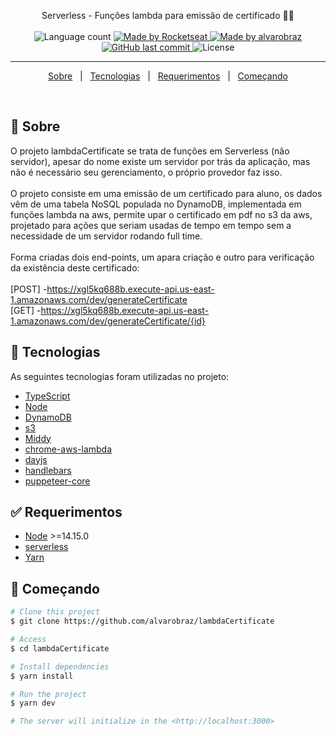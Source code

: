 
<p align="center">
  Serverless - Funções lambda para emissão de certificado 📰🚀
  <br>
  <br>

  <img alt="Language count" src="https://img.shields.io/github/repo-size/alvarobraz/lambdaCertificate"/>

  <a href="https://rocketseat.com.br">
    <img alt="Made by Rocketseat" src="https://img.shields.io/badge/made%20by-Rocketseat-%237519C1">
  </a>

  <a href="https://www.linkedin.com/in/alvarobraz/">
    <img alt="Made by alvarobraz" src="https://img.shields.io/badge/made%20by-alvarobraz-%237519C1">
  </a>

  <a href="https://github.com/alvarobraz/blog-ig-news/commits/main">
    <img alt="GitHub last commit" src="https://img.shields.io/github/last-commit/alvarobraz/lambdaCertificate">
  </a>

  <img alt="License" src="https://img.shields.io/github/license/alvarobraz/lambdaCertificate">
</p>

---

<p align="center">
  <a href="#dart-sobre">Sobre</a> &#xa0; | &#xa0; 
  <a href="#rocket-tecnologias">Tecnologias</a> &#xa0; | &#xa0;
  <a href="#white_check_mark-requerimentos">Requerimentos</a> &#xa0; | &#xa0;
  <a href="#checkered_flag-começando">Começando</a>
</p>

<br>

## :dart: Sobre ##

O projeto lambdaCertificate se trata de funções em Serverless (não servidor), apesar do nome existe um servidor por trás da aplicação, mas não é necessário seu gerenciamento, o próprio provedor faz isso.<br/><br/>
O projeto consiste em uma emissão de um certificado para aluno, os dados vêm de uma tabela NoSQL populada no DynamoDB, implementada em funções lambda na aws, permite upar o certificado em pdf no s3 da aws, projetado para ações que seriam usadas de tempo em tempo sem a necessidade de um servidor rodando full time.<br/><br/>
Forma criadas dois end-points, um apara criação e outro para verificação da existência deste certificado:<br/><br/>
[POST] -https://xgl5kq688b.execute-api.us-east-1.amazonaws.com/dev/generateCertificate<br/>
[GET]  -https://xgl5kq688b.execute-api.us-east-1.amazonaws.com/dev/generateCertificate/{id}
<br>

## :rocket: Tecnologias ##

As seguintes tecnologias foram utilizadas no projeto:

- [TypeScript](https://www.typescriptlang.org/)
- [Node](https://nodejs.org/en/)
- [DynamoDB](https://aws.amazon.com/pt/dynamodb/)
- [s3](https://aws.amazon.com/pt/s3/)
- [Middy](https://fauna.com/)
- [chrome-aws-lambda](https://www.npmjs.com/package/chrome-aws-lambda)
- [dayjs](https://day.js.org/)
- [handlebars](https://handlebarsjs.com/)
- [puppeteer-core](https://www.npmjs.com/package/puppeteer-core)

## :white_check_mark: Requerimentos ##

- [Node](https://nodejs.org/en/) >=14.15.0
- [serverless](https://www.npmjs.com/package/serverless)
- [Yarn](https://yarnpkg.com/lang/en/)

## :checkered_flag: Começando ##

```bash
# Clone this project
$ git clone https://github.com/alvarobraz/lambdaCertificate

# Access
$ cd lambdaCertificate

# Install dependencies
$ yarn install

# Run the project
$ yarn dev

# The server will initialize in the <http://localhost:3000>
```